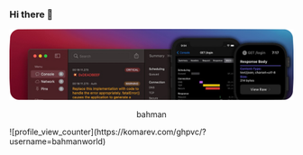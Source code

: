 ### Hi there 👋
![bahmanworld_banner](https://github.com/bahmanworld/bahmanworld/blob/main/banner.png)
<p align="center">bahman</p>
![profile_view_counter](https://komarev.com/ghpvc/?username=bahmanworld)


